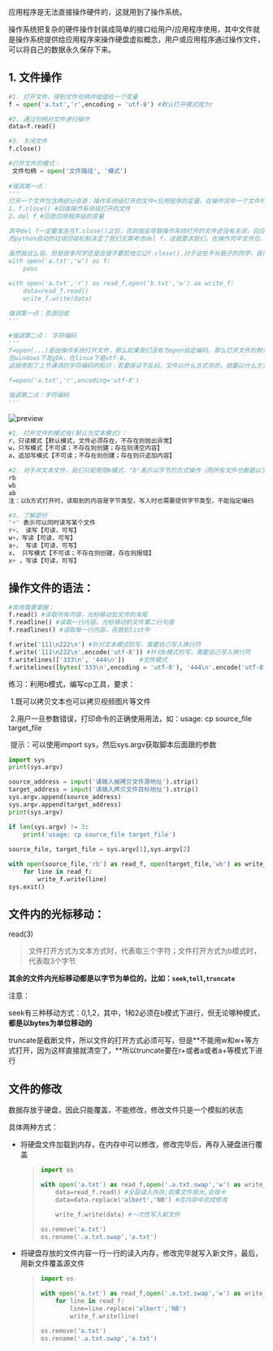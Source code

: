 应用程序是无法直接操作硬件的，这就用到了操作系统。

操作系统把复杂的硬件操作封装成简单的接口给用户/应用程序使用，其中文件就是操作系统提供给应用程序来操作硬盘虚拟概念，用户或应用程序通过操作文件，可以将自己的数据永久保存下来。



## 1. 文件操作

```python
#1. 打开文件，得到文件句柄并赋值给一个变量
f = open('a.txt','r',encoding = 'utf-8') #默认打开模式就为r

#2. 通过句柄对文件进行操作
data=f.read()

#3. 关闭文件
f.close()

#打开文件的模式：
 文件句柄 = open('文件路径', '模式')
    
#强调第一点：
'''
打开一个文件包含两部分资源：操作系统级打开的文件+应用程序的变量。在操作完毕一个文件时，必须把与该文件的这两部分资源一个不落地回收，回收方法为：
1、f.close() #回收操作系统级打开的文件
2、del f #回收应用程序级的变量

其中del f一定要发生在f.close()之后，否则就会导致操作系统打开的文件还没有关闭，白白占用资源，
而python自动的垃圾回收机制决定了我们无需考虑del f，这就要求我们，在操作完毕文件后，一定要记住f.close()

虽然我这么说，但是很多同学还是会很不要脸地忘记f.close(),对于这些不长脑子的同学，我们推荐傻瓜式操作方式：使用with关键字来帮我们管理上下文
with open('a.txt','w') as f:
    pass
 
with open('a.txt','r') as read_f,open('b.txt','w') as write_f:
    data=read_f.read()
    write_f.write(data)

强调第一点：资源回收
'''

#强调第二点： 字符编码
'''
f=open(...)是由操作系统打开文件，那么如果我们没有为open指定编码，那么打开文件的默认编码很明显是操作系统说了算了，操作系统会用自己的默认编码去打开文件，
在windows下是gbk，在linux下是utf-8。
这就用到了上节课讲的字符编码的知识：若要保证不乱码，文件以什么方式存的，就要以什么方式打开。

f=open('a.txt','r',encoding='utf-8')

强调第二点：字符编码
'''
```

![preview](https://pic2.zhimg.com/v2-73a318d8236b00badbf19db16d3593f1_r.jpg)

```python
#1. 打开文件的模式有(默认为文本模式)：
r，只读模式【默认模式，文件必须存在，不存在则抛出异常】
w，只写模式【不可读；不存在则创建；存在则清空内容】
a，追加写模式【不可读；不存在则创建；存在则只追加内容】

#2. 对于非文本文件，我们只能使用b模式，"b"表示以字节的方式操作（而所有文件也都是以字节的形式存储的，使用这种模式无需考虑文本文件的字符编码、图片文件的jgp格式、视频文件的avi格式）
rb 
wb
ab
注：以b方式打开时，读取到的内容是字节类型，写入时也需要提供字节类型，不能指定编码

#3. 了解部分
"+" 表示可以同时读写某个文件
r+， 读写【可读，可写】
w+，写读【可读，可写】
a+， 写读【可读，可写】
x， 只写模式【不可读；不存在则创建，存在则报错】
x+ ，写读【可读，可写】
```



## 操作文件的语法：

```python
#常用需要掌握：
f.read() #读取所有内容，光标移动到文件的末尾
f.readline() #读取一行内容，光标移动到文件第二行句首
f.readlines() #读取每一行内容，存放到list中

f.write('111\n222\n') #针对文本模式的写，需要自己写入换行符
f.write('111\n222\n'.encode('utf-8')) #针对b模式的写，需要自己写入换行符
f.writelines(['333\n', '444\n'])	#文件模式
f.writelines([bytes('333\n',encoding = 'utf-8'), '444\n'.encode('utf-8')])	#b模式

```

练习：利用b模式，编写cp工具，要求：

​	1.既可以拷贝文本也可以拷贝视频图片等文件

​	2.用户一旦参数错误，打印命令的正确使用用法，如：usage: cp source_file target_file

​	提示：可以使用import sys，然后sys.argv获取脚本后面跟的参数

```python
import sys
print(sys.argv)

source_address = input('请输入被拷贝文件源地址').strip()
target_address = input('请输入拷贝文件目标地址').strip()
sys.argv.append(source_address)
sys.argv.append(target_address)
print(sys.argv)

if len(sys.argv) != 3:
    print('usage: cp source_file target_file')
   
source_file, target_file = sys.argv[1],sys.argv[2]

with open(source_file,'rb') as read_f, open(target_file,'wb') as write_f:
    for line in read_f:
        write_f.write(line)
sys.exit()        
```



## 文件内的光标移动：

read(3)

> 文件打开方式为文本方式时，代表取三个字符；文件打开方式为b模式时，代表取3个字节

**其余的文件内光标移动都是以字节为单位的，比如：`seek`,`tell`,`truncate`**



注意：

seek有三种移动方式：0,1,2，其中，1和2必须在b模式下进行，但无论哪种模式，**都是以bytes为单位移动的**

truncate是截断文件，所以文件的打开方式必须可写，但是**不能用w和w+等方式打开，因为这样直接就清空了，**所以truncate要在r+或者a或者a+等模式下进行



## 文件的修改

数据存放于硬盘，因此只能覆盖，不能修改，修改文件只是一个模拟的状态

具体两种方式：

+ 将硬盘文件加载到内存，在内存中可以修改，修改完毕后，再存入硬盘进行覆盖

  > ```python
  > import os
  > 
  > with open('a.txt') as read_f,open('.a.txt.swap','w') as write_f:
  >     data=read_f.read() #全部读入内存,如果文件很大,会很卡
  >     data=data.replace('albert','NB') #在内存中完成修改
  > 
  >     write_f.write(data) #一次性写入新文件
  > 
  > os.remove('a.txt')
  > os.rename('.a.txt.swap','a.txt')
  > ```

+ 将硬盘存放的文件内容一行一行的读入内存，修改完毕就写入新文件，最后，用新文件覆盖源文件

  > ```python
  > import os
  > 
  > with open('a.txt') as read_f,open('.a.txt.swap','w') as write_f:
  >     for line in read_f:
  >         line=line.replace('albert','NB')
  >         write_f.write(line)
  > 
  > os.remove('a.txt')
  > os.rename('.a.txt.swap','a.txt')
  > ```


